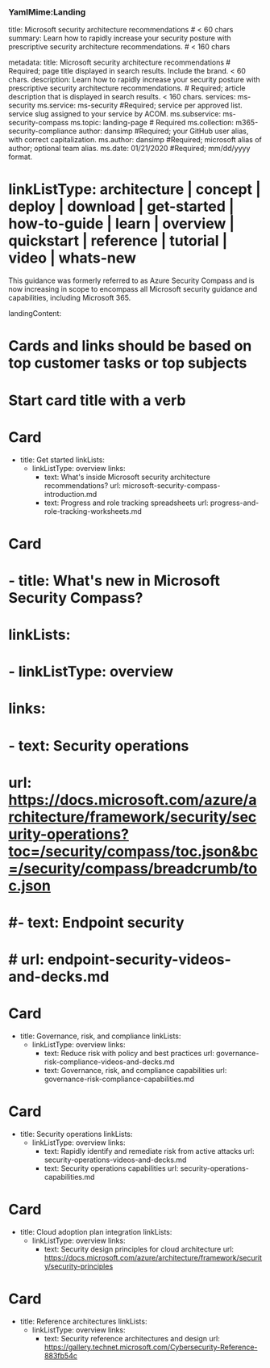 ### YamlMime:Landing

title: Microsoft security architecture recommendations # < 60 chars
summary: Learn how to rapidly increase your security posture with prescriptive security architecture recommendations.  # < 160 chars

metadata:
  title: Microsoft security architecture recommendations # Required; page title displayed in search results. Include the brand. < 60 chars.
  description: Learn how to rapidly increase your security posture with prescriptive security architecture recommendations. # Required; article description that is displayed in search results. < 160 chars.
  services: ms-security
  ms.service: ms-security #Required; service per approved list. service slug assigned to your service by ACOM.
  ms.subservice: ms-security-compass
  ms.topic: landing-page # Required
  ms.collection: m365-security-compliance
  author: dansimp #Required; your GitHub user alias, with correct capitalization.
  ms.author: dansimp #Required; microsoft alias of author; optional team alias.
  ms.date: 01/21/2020 #Required; mm/dd/yyyy format.

# linkListType: architecture | concept | deploy | download | get-started | how-to-guide | learn | overview | quickstart | reference | tutorial | video | whats-new

This guidance was formerly referred to as Azure Security Compass and is now increasing in scope to encompass all Microsoft security guidance and capabilities, including Microsoft 365. 

landingContent:
# Cards and links should be based on top customer tasks or top subjects
# Start card title with a verb
  # Card
  - title: Get started
    linkLists:
      - linkListType: overview
        links:
          - text: What's inside Microsoft security architecture recommendations?
            url:  microsoft-security-compass-introduction.md
          - text: Progress and role tracking spreadsheets
            url: progress-and-role-tracking-worksheets.md
  
  
  # Card
 # - title: What's new in Microsoft Security Compass?
 #   linkLists:
 #     - linkListType: overview
 #       links:
 #         - text: Security operations
 #           url: https://docs.microsoft.com/azure/architecture/framework/security/security-operations?toc=/security/compass/toc.json&bc=/security/compass/breadcrumb/toc.json
 #         #- text: Endpoint security
 #          # url: endpoint-security-videos-and-decks.md
 #         

  # Card
  - title: Governance, risk, and compliance
    linkLists:
      - linkListType: overview
        links:
          - text: Reduce risk with policy and best practices
            url: governance-risk-compliance-videos-and-decks.md
          - text: Governance, risk, and compliance capabilities
            url: governance-risk-compliance-capabilities.md

 # Card
  - title: Security operations
    linkLists:
      - linkListType: overview
        links:
          - text: Rapidly identify and remediate risk from active attacks
            url: security-operations-videos-and-decks.md
          - text: Security operations capabilities
            url: security-operations-capabilities.md


   # Card
  - title: Cloud adoption plan integration
    linkLists:
      - linkListType: overview
        links:
          - text: Security design principles for cloud architecture
            url: https://docs.microsoft.com/azure/architecture/framework/security/security-principles


  # Card
  - title: Reference architectures
    linkLists:
      - linkListType: overview
        links:
          - text: Security reference architectures and design
            url: https://gallery.technet.microsoft.com/Cybersecurity-Reference-883fb54c